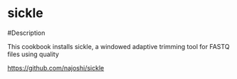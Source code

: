 # sickle

#Description

This cookbook installs sickle, a windowed adaptive trimming tool for FASTQ files using quality

https://github.com/najoshi/sickle
